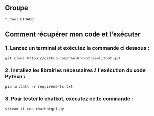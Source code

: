 ## Groupe
    * Paul GIRAUD

## Comment récupérer mon code et l'exécuter

###     1. Lancez un terminal et exécutez la commande ci dessous :
    git clone https://github.com/PaulGrd/streamlitbot.git

###     2. Installez les librairies nécessaires à l'exécution du code Python :
    pip install -r requirements.txt

###     3. Pour tester le chatbot, exécutez cette commande :
    streamlit run chatbotgpt.py